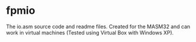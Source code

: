 fpmio
=====

The io.asm source code and readme files. Created for the MASM32 and can work in virtual machines (Tested using Virtual Box with Windows XP).
